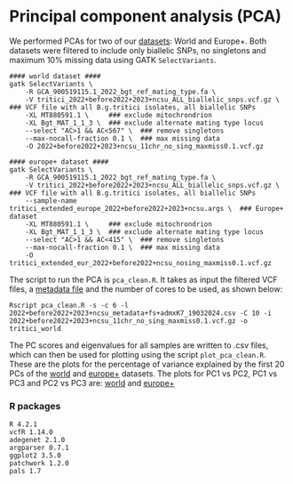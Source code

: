 # Principal component analysis (PCA) 
We performed PCAs for two of our [datasets](../Datasets/Datasets.md): World and Europe+. Both datasets were filtered to include only biallelic SNPs, no singletons and maximum 10% missing data using GATK `SelectVariants`.
```
#### world dataset ####
gatk SelectVariants \
    -R GCA_900519115.1_2022_bgt_ref_mating_type.fa \
    -V tritici_2022+before2022+2023+ncsu_ALL_biallelic_snps.vcf.gz \   ### VCF file with all B.g.tritici isolates, all biallelic SNPs
    -XL MT880591.1 \     ### exclude mitochrondrion
    -XL Bgt_MAT_1_1_3 \  ### exclude alternate mating type locus
    --select "AC>1 && AC<567" \  ### remove singletons
    --max-nocall-fraction 0.1 \  ### max missing data
    -O 2022+before2022+2023+ncsu_11chr_no_sing_maxmiss0.1.vcf.gz

#### europe+ dataset ####
gatk SelectVariants \
    -R GCA_900519115.1_2022_bgt_ref_mating_type.fa \
    -V tritici_2022+before2022+2023+ncsu_ALL_biallelic_snps.vcf.gz \   ### VCF file with all B.g.tritici isolates, all biallelic SNPs
    --sample-name tritici_extended_europe_2022+before2022+2023+ncsu.args \  ### Europe+ dataset
    -XL MT880591.1 \     ### exclude mitochrondrion
    -XL Bgt_MAT_1_1_3 \  ### exclude alternate mating type locus
    --select "AC>1 && AC<415" \  ### remove singletons
    --max-nocall-fraction 0.1 \  ### max missing data
    -O tritici_extended_eur_2022+before2022+ncsu_nosing_maxmiss0.1.vcf.gz
```

The script to run the PCA is `pca_clean.R`. It takes as input the filtered VCF files, a [metadata file](../Datasets/2022+before2022+2023+ncsu_metadata+fs+admxK7_19032024.csv) and the number of cores to be used, as shown below:
```
Rscript pca_clean.R -s -c 6 -l 2022+before2022+2023+ncsu_metadata+fs+admxK7_19032024.csv -C 10 -i 2022+before2022+2023+ncsu_11chr_no_sing_maxmiss0.1.vcf.gz -o tritici_world
```

The PC scores and eigenvalues for all samples are written to .csv files, which can then be used for plotting using the script `plot_pca_clean.R`. These are the plots for the percentage of variance explained by the first 20 PCs of the [world](perc_var_explained_world.pdf) and [europe+](perc_var_explained_europe+.pdf) datasets. The plots for PC1 vs PC2, PC1 vs PC3 and PC2 vs PC3 are: [world](tritici_world_regions_pca_plots.pdf) and [europe+](tritici_europe+_pca_plots.pdf) 

### R packages 
```
R 4.2.1
vcfR 1.14.0
adegenet 2.1.0
argparser 0.7.1
ggplot2 3.5.0
patchwork 1.2.0
pals 1.7
```

